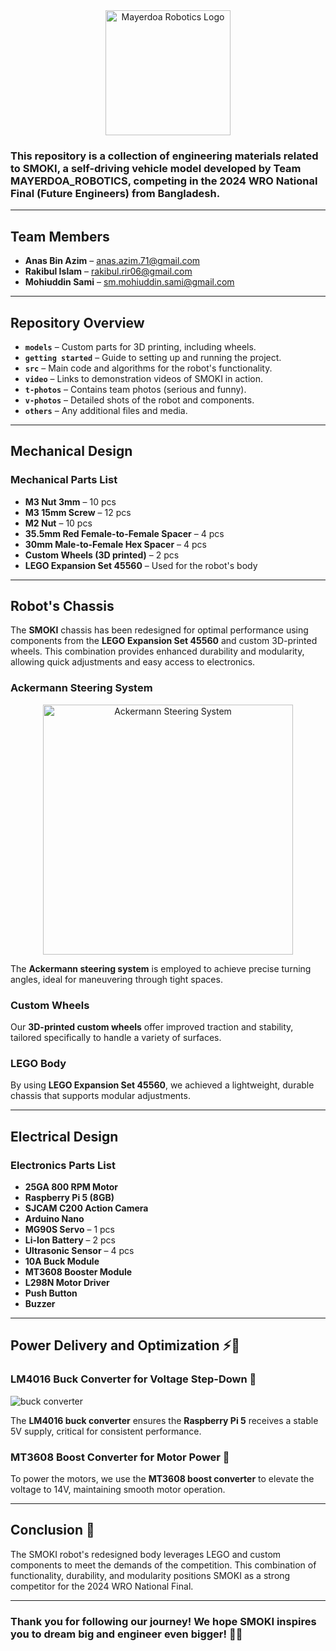<div align="center">
  <img src="https://github.com/user-attachments/assets/172c3a2a-33b5-4c01-a7e5-fbb2edcce263" alt="Mayerdoa Robotics Logo" width="200" />
</div>

### This repository is a collection of engineering materials related to **SMOKI**, a self-driving vehicle model developed by **Team MAYERDOA_ROBOTICS**, competing in the **2024 WRO National Final (Future Engineers)** from **Bangladesh**.

---

## Team Members
- **Anas Bin Azim** – [anas.azim.71@gmail.com](mailto:anas.azim.71@gmail.com)
- **Rakibul Islam** – [rakibul.rir06@gmail.com](mailto:rakibul.rir06@gmail.com)
- **Mohiuddin Sami** – [sm.mohiuddin.sami@gmail.com](mailto:sm.mohiuddin.sami@gmail.com)

---

## Repository Overview

- **`models`** – Custom parts for 3D printing, including wheels.
- **`getting started`** – Guide to setting up and running the project.
- **`src`** – Main code and algorithms for the robot's functionality.
- **`video`** – Links to demonstration videos of SMOKI in action.
- **`t-photos`** – Contains team photos (serious and funny).
- **`v-photos`** – Detailed shots of the robot and components.
- **`others`** – Any additional files and media.

---

## Mechanical Design

### Mechanical Parts List
- **M3 Nut 3mm** – 10 pcs
- **M3 15mm Screw** – 12 pcs
- **M2 Nut** – 10 pcs
- **35.5mm Red Female-to-Female Spacer** – 4 pcs
- **30mm Male-to-Female Hex Spacer** – 4 pcs
- **Custom Wheels (3D printed)** – 2 pcs
- **LEGO Expansion Set 45560** – Used for the robot's body

---

## Robot's Chassis

The **SMOKI** chassis has been redesigned for optimal performance using components from the **LEGO Expansion Set 45560** and custom 3D-printed wheels. This combination provides enhanced durability and modularity, allowing quick adjustments and easy access to electronics.

### Ackermann Steering System

<div align="center">
  <img src="https://github.com/user-attachments/assets/5f9959c6-4502-4eab-a4da-55fe32c69f43" alt="Ackermann Steering System" width="400" />
</div>

The **Ackermann steering system** is employed to achieve precise turning angles, ideal for maneuvering through tight spaces.

### Custom Wheels

Our **3D-printed custom wheels** offer improved traction and stability, tailored specifically to handle a variety of surfaces. 

### LEGO Body

By using **LEGO Expansion Set 45560**, we achieved a lightweight, durable chassis that supports modular adjustments.

---

## Electrical Design

### Electronics Parts List
- **25GA 800 RPM Motor**
- **Raspberry Pi 5 (8GB)**
- **SJCAM C200 Action Camera**
- **Arduino Nano**
- **MG90S Servo** – 1 pcs
- **Li-Ion Battery** – 2 pcs
- **Ultrasonic Sensor** – 4 pcs
- **10A Buck Module**
- **MT3608 Booster Module**
- **L298N Motor Driver**
- **Push Button**
- **Buzzer**

---

## Power Delivery and Optimization ⚡🔋

### LM4016 Buck Converter for Voltage Step-Down 🔽

![buck converter](https://github.com/user-attachments/assets/4e7c2bde-ba4d-4ce8-a09f-45d2f8686652)

The **LM4016 buck converter** ensures the **Raspberry Pi 5** receives a stable 5V supply, critical for consistent performance.

### MT3608 Boost Converter for Motor Power 🔼

To power the motors, we use the **MT3608 boost converter** to elevate the voltage to 14V, maintaining smooth motor operation.

---

## Conclusion 🌟

The SMOKI robot's redesigned body leverages LEGO and custom components to meet the demands of the competition. This combination of functionality, durability, and modularity positions SMOKI as a strong competitor for the 2024 WRO National Final.

---

### Thank you for following our journey! We hope SMOKI inspires you to dream big and engineer even bigger! 💖🚀
